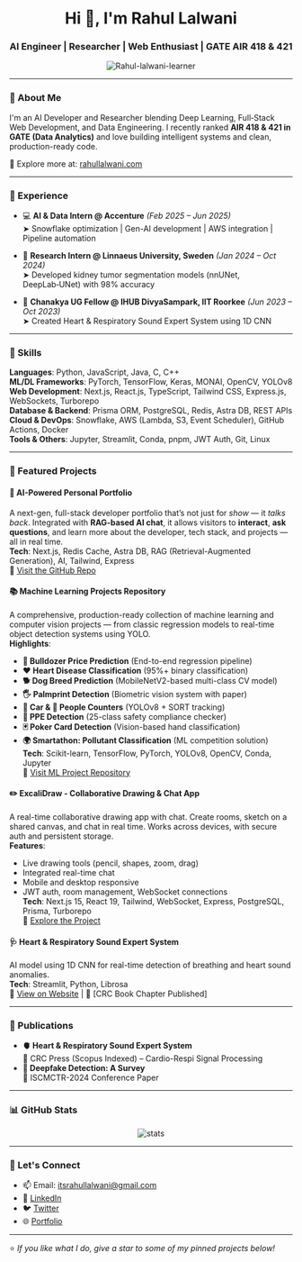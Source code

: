 <h1 align="center">Hi 👋, I'm Rahul Lalwani</h1>
<h3 align="center">AI Engineer | Researcher | Web Enthusiast | GATE AIR 418 & 421</h3>

<p align="center">
  <img src="https://komarev.com/ghpvc/?username=Rahul-lalwani-learner&label=Profile%20views&color=0e75b6&style=flat" alt="Rahul-lalwani-learner" />
</p>

---

### 🚀 About Me

I'm an AI Developer and Researcher blending Deep Learning, Full‑Stack Web Development, and Data Engineering. I recently ranked **AIR 418 & 421 in GATE (Data Analytics)** and love building intelligent systems and clean, production-ready code.

🧠 Explore more at: [rahullalwani.com](https://rahullalwani.com)

---

### 💼 Experience

- 💻 **AI & Data Intern @ Accenture** *(Feb 2025 – Jun 2025)*  
  ➤ Snowflake optimization | Gen-AI development | AWS integration | Pipeline automation  

- 🔬 **Research Intern @ Linnaeus University, Sweden** *(Jan 2024 – Oct 2024)*  
  ➤ Developed kidney tumor segmentation models (nnUNet, DeepLab‑UNet) with 98% accuracy  

- 🧠 **Chanakya UG Fellow @ IHUB DivyaSampark, IIT Roorkee** *(Jun 2023 – Oct 2023)*  
  ➤ Created Heart & Respiratory Sound Expert System using 1D CNN

---

### 🧠 Skills

**Languages**: Python, JavaScript, Java, C, C++  
**ML/DL Frameworks**: PyTorch, TensorFlow, Keras, MONAI, OpenCV, YOLOv8  
**Web Development**: Next.js, React.js, TypeScript, Tailwind CSS, Express.js, WebSockets, Turborepo  
**Database & Backend**: Prisma ORM, PostgreSQL, Redis, Astra DB, REST APIs  
**Cloud & DevOps**: Snowflake, AWS (Lambda, S3, Event Scheduler), GitHub Actions, Docker  
**Tools & Others**: Jupyter, Streamlit, Conda, pnpm, JWT Auth, Git, Linux  

---

### 📌 Featured Projects

#### 🤖 AI-Powered Personal Portfolio  
A next-gen, full-stack developer portfolio that’s not just for *show* — it *talks back*. Integrated with **RAG-based AI chat**, it allows visitors to **interact**, **ask questions**, and learn more about the developer, tech stack, and projects — all in real time.  
**Tech**: Next.js, Redis Cache, Astra DB, RAG (Retrieval-Augmented Generation), AI, Tailwind, Express  
🔗 [Visit the GitHub Repo](https://github.com/Rahul-lalwani-learner/rahullalwani.com)

#### 📚 Machine Learning Projects Repository  
A comprehensive, production-ready collection of machine learning and computer vision projects — from classic regression models to real-time object detection systems using YOLO.  
**Highlights**:
- **🚜 Bulldozer Price Prediction** (End-to-end regression pipeline)  
- **❤️ Heart Disease Classification** (95%+ binary classification)  
- **🐕 Dog Breed Prediction** (MobileNetV2-based multi-class CV model)  
- **🖐️ Palmprint Detection** (Biometric vision system with paper)  
- **🚗 Car & 👥 People Counters** (YOLOv8 + SORT tracking)  
- **🦺 PPE Detection** (25-class safety compliance checker)  
- **🃏 Poker Card Detection** (Vision-based hand classification)  
- **🌍 Smartathon: Pollutant Classification** (ML competition solution)  
**Tech**: Scikit-learn, TensorFlow, PyTorch, YOLOv8, OpenCV, Conda, Jupyter  
🔗 [Visit ML Project Repository](https://github.com/Rahul-lalwani-learner/Machine-learning-projects)

#### ✏️ ExcaliDraw - Collaborative Drawing & Chat App  
A real-time collaborative drawing app with chat. Create rooms, sketch on a shared canvas, and chat in real time. Works across devices, with secure auth and persistent storage.  
**Features**:  
- Live drawing tools (pencil, shapes, zoom, drag)  
- Integrated real-time chat  
- Mobile and desktop responsive  
- JWT auth, room management, WebSocket connections  
**Tech**: Next.js 15, React 19, Tailwind, WebSocket, Express, PostgreSQL, Prisma, Turborepo  
🔗 [Explore the Project](https://rahullalwani.com/projects)

#### 🩺 Heart & Respiratory Sound Expert System  
AI model using 1D CNN for real-time detection of breathing and heart sound anomalies.  
**Tech**: Streamlit, Python, Librosa  
🔗 [View on Website](https://rahullalwani.com/projects) | 📕 [CRC Book Chapter Published]

---

### 📄 Publications

- **🫀 Heart & Respiratory Sound Expert System**  
  📘 CRC Press (Scopus Indexed) – Cardio-Respi Signal Processing  
- **🧠 Deepfake Detection: A Survey**  
  🧾 ISCMCTR-2024 Conference Paper  

---

### 📊 GitHub Stats

<p align="center">
  <img src="https://github-readme-stats.vercel.app/api?username=Rahul-lalwani-learner&show_icons=true&theme=tokyonight" alt="stats" />
</p>

---

### 🤝 Let's Connect

- 📫 Email: itsrahullalwani@gmail.com  
- 🔗 [LinkedIn](https://linkedin.com/in/itsrahullalwani/)  
- 🐦 [Twitter](https://twitter.com/Lalwani_Rahul_)  
- 🌐 [Portfolio](https://rahullalwani.com)

---

⭐️ *If you like what I do, give a star to some of my pinned projects below!*

